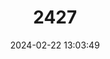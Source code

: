---
title: "2427"
category: "Austroglanis gilli"
draft: false
date: 2024-02-22 13:03:49
languages:
  Afrikaans: ["Clanwilliam-klipbaber"]
  English: ["Clanwilliam Rock Catfish"]
---